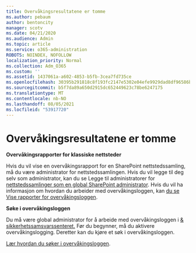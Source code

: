```yaml
---
title: Overvåkingsresultatene er tomme
ms.author: pebaum
author: bentoncity
manager: scotv
ms.date: 04/21/2020
ms.audience: Admin
ms.topic: article
ms.service: o365-administration
ROBOTS: NOINDEX, NOFOLLOW
localization_priority: Normal
ms.collection: Adm_O365
ms.custom: ''
ms.assetid: 1437061a-a602-4853-b5fb-3cea7fd735ce
ms.openlocfilehash: 30395b291818c8f193fc2147e5302e04efe9929dad8df96586be1c3e75bd35aa
ms.sourcegitcommit: b5f7da89a650d2915dc652449623c78be6247175
ms.translationtype: MT
ms.contentlocale: nb-NO
ms.lasthandoff: 08/05/2021
ms.locfileid: "53917720"
---
```

# <a name="auditing-results-are-blank"></a>Overvåkingsresultatene er tomme

 **Overvåkingsrapporter for klassiske nettsteder**
  
Hvis du vil vise en overvåkingsrapport for en SharePoint nettstedssamling, må du være administrator for nettstedssamlingen. Hvis du vil legge til deg selv som administrator, kan du se Legge til administratorer for [nettstedssamlinger som en global SharePoint administrator](https://go.microsoft.com/fwlink/?linkid=869390). Hvis du vil ha informasjon om hvordan du arbeider med overvåkingsloggen, kan [du se Vise rapporter for overvåkingsloggen](https://go.microsoft.com/fwlink/?linkid=395237). 
  
 **Søke i overvåkingsloggen**
  
Du må være global administrator for å arbeide med overvåkingsloggen i [ &amp; sikkerhetssamsvarssenteret.](https://protection.office.com) Før du begynner, må du aktivere overvåkingslogging. Deretter kan du kjøre et søk i overvåkingsloggen. 
  
[Lær hvordan du søker i overvåkingsloggen](https://go.microsoft.com/fwlink/?linkid=708432).
  

